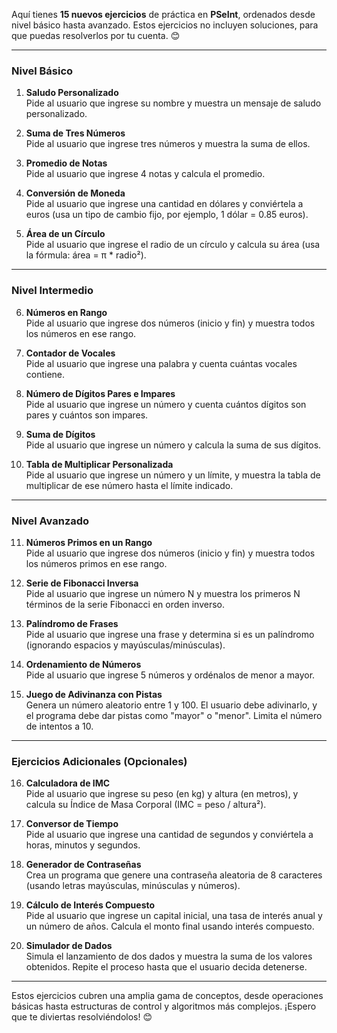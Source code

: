 Aquí tienes **15 nuevos ejercicios** de práctica en **PSeInt**, ordenados desde nivel básico hasta avanzado. Estos ejercicios no incluyen soluciones, para que puedas resolverlos por tu cuenta. 😊

---

### **Nivel Básico**

1. **Saludo Personalizado**  
   Pide al usuario que ingrese su nombre y muestra un mensaje de saludo personalizado.

2. **Suma de Tres Números**  
   Pide al usuario que ingrese tres números y muestra la suma de ellos.

3. **Promedio de Notas**  
   Pide al usuario que ingrese 4 notas y calcula el promedio.

4. **Conversión de Moneda**  
   Pide al usuario que ingrese una cantidad en dólares y conviértela a euros (usa un tipo de cambio fijo, por ejemplo, 1 dólar = 0.85 euros).

5. **Área de un Círculo**  
   Pide al usuario que ingrese el radio de un círculo y calcula su área (usa la fórmula: área = π * radio²).

---

### **Nivel Intermedio**

6. **Números en Rango**  
   Pide al usuario que ingrese dos números (inicio y fin) y muestra todos los números en ese rango.

7. **Contador de Vocales**  
   Pide al usuario que ingrese una palabra y cuenta cuántas vocales contiene.

8. **Número de Dígitos Pares e Impares**  
   Pide al usuario que ingrese un número y cuenta cuántos dígitos son pares y cuántos son impares.

9. **Suma de Dígitos**  
   Pide al usuario que ingrese un número y calcula la suma de sus dígitos.

10. **Tabla de Multiplicar Personalizada**  
    Pide al usuario que ingrese un número y un límite, y muestra la tabla de multiplicar de ese número hasta el límite indicado.

---

### **Nivel Avanzado**

11. **Números Primos en un Rango**  
    Pide al usuario que ingrese dos números (inicio y fin) y muestra todos los números primos en ese rango.

12. **Serie de Fibonacci Inversa**  
    Pide al usuario que ingrese un número N y muestra los primeros N términos de la serie Fibonacci en orden inverso.

13. **Palíndromo de Frases**  
    Pide al usuario que ingrese una frase y determina si es un palíndromo (ignorando espacios y mayúsculas/minúsculas).

14. **Ordenamiento de Números**  
    Pide al usuario que ingrese 5 números y ordénalos de menor a mayor.

15. **Juego de Adivinanza con Pistas**  
    Genera un número aleatorio entre 1 y 100. El usuario debe adivinarlo, y el programa debe dar pistas como "mayor" o "menor". Limita el número de intentos a 10.

---

### **Ejercicios Adicionales (Opcionales)**

16. **Calculadora de IMC**  
    Pide al usuario que ingrese su peso (en kg) y altura (en metros), y calcula su Índice de Masa Corporal (IMC = peso / altura²).

17. **Conversor de Tiempo**  
    Pide al usuario que ingrese una cantidad de segundos y conviértela a horas, minutos y segundos.

18. **Generador de Contraseñas**  
    Crea un programa que genere una contraseña aleatoria de 8 caracteres (usando letras mayúsculas, minúsculas y números).

19. **Cálculo de Interés Compuesto**  
    Pide al usuario que ingrese un capital inicial, una tasa de interés anual y un número de años. Calcula el monto final usando interés compuesto.

20. **Simulador de Dados**  
    Simula el lanzamiento de dos dados y muestra la suma de los valores obtenidos. Repite el proceso hasta que el usuario decida detenerse.

---

Estos ejercicios cubren una amplia gama de conceptos, desde operaciones básicas hasta estructuras de control y algoritmos más complejos. ¡Espero que te diviertas resolviéndolos! 😊
